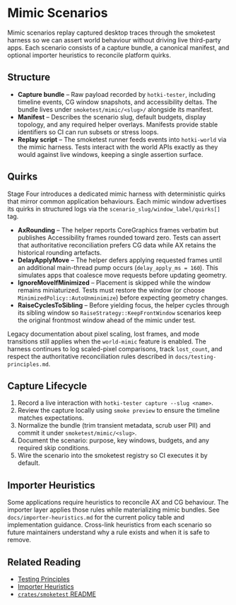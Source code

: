 # Mimic Scenarios

Mimic scenarios replay captured desktop traces through the smoketest harness so we can assert world
behaviour without driving live third-party apps. Each scenario consists of a capture bundle, a
canonical manifest, and optional importer heuristics to reconcile platform quirks.

## Structure
- **Capture bundle** – Raw payload recorded by `hotki-tester`, including timeline events, CG window
  snapshots, and accessibility deltas. The bundle lives under `smoketest/mimic/<slug>/` alongside its
  manifest.
- **Manifest** – Describes the scenario slug, default budgets, display topology, and any required
  helper overlays. Manifests provide stable identifiers so CI can run subsets or stress loops.
- **Replay script** – The smoketest runner feeds events into `hotki-world` via the mimic harness.
  Tests interact with the world APIs exactly as they would against live windows, keeping a single
  assertion surface.

## Quirks

Stage Four introduces a dedicated mimic harness with deterministic quirks that mirror common
application behaviours. Each mimic window advertises its quirks in structured logs via the
`scenario_slug/window_label/quirks[]` tag.

- **AxRounding** – The helper reports CoreGraphics frames verbatim but publishes Accessibility frames
  rounded toward zero. Tests can assert that authoritative reconciliation prefers CG data while AX
  retains the historical rounding artefacts.
- **DelayApplyMove** – The helper defers applying requested frames until an additional main-thread
  pump occurs (`delay_apply_ms = 160`). This simulates apps that coalesce move requests before
  updating geometry.
- **IgnoreMoveIfMinimized** – Placement is skipped while the window remains miniaturized. Tests must
  restore the window (or choose `MinimizedPolicy::AutoUnminimize`) before expecting geometry changes.
- **RaiseCyclesToSibling** – Before yielding focus, the helper cycles through its sibling window so
  `RaiseStrategy::KeepFrontWindow` scenarios keep the original frontmost window ahead of the mimic
  under test.

Legacy documentation about pixel scaling, lost frames, and mode transitions still applies when the
`world-mimic` feature is enabled. The harness continues to log scaled-pixel comparisons, track
`lost_count`, and respect the authoritative reconciliation rules described in
`docs/testing-principles.md`.

## Capture Lifecycle
1. Record a live interaction with `hotki-tester capture --slug <name>`.
2. Review the capture locally using `smoke preview` to ensure the timeline matches expectations.
3. Normalize the bundle (trim transient metadata, scrub user PII) and commit it under
   `smoketest/mimic/<slug>`.
4. Document the scenario: purpose, key windows, budgets, and any required skip conditions.
5. Wire the scenario into the smoketest registry so CI executes it by default.

## Importer Heuristics
Some applications require heuristics to reconcile AX and CG behaviour. The importer layer applies
those rules while materializing mimic bundles. See `docs/importer-heuristics.md` for the current
policy table and implementation guidance. Cross-link heuristics from each scenario so future maintainers
understand why a rule exists and when it is safe to remove.

## Related Reading
- [Testing Principles](./testing-principles.md)
- [Importer Heuristics](./importer-heuristics.md)
- [`crates/smoketest` README](../crates/smoketest/README.md)
